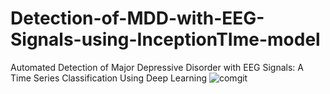 # Detection-of-MDD-with-EEG-Signals-using-InceptionTIme-model
Automated Detection of Major Depressive Disorder with EEG Signals: A Time Series Classification Using Deep Learning
![comgit](https://user-images.githubusercontent.com/96019816/162617323-416d4fec-b6ad-4a6e-afba-396e6b837392.jpg)
